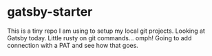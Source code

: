 # gatsby-starter
This is a tiny repo I am using to setup my local git projects. Looking at Gatsby today. Little rusty on git commands... omph! Going to add connection with a PAT and see how that goes.